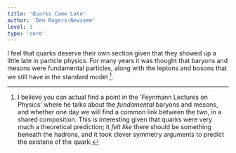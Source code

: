 ```yaml
---
title: 'Quarks Came Late'
author: 'Ben Rogers-Newsome'
level: 3
type: 'core'
---
```


I feel that quarks deserve their own section given that they showed up a little late in particle physics. For many years it was thought that baryons and mesons were fundamental particles, along with the leptons and bosons that we still have in the standard model [^1].



[^1]: I believe you can actual find a point in the 'Feynmann Lectures on Physics' where he talks about the *fundamental* baryons and mesons, and whether one day we will find a common link between the two, in a shared composition. This is interesting given that quarks were very much a theoretical prediction; it *felt like* there should be something beneath the hadrons, and it took clever symmetry arguments to predict the existene of the quark.
